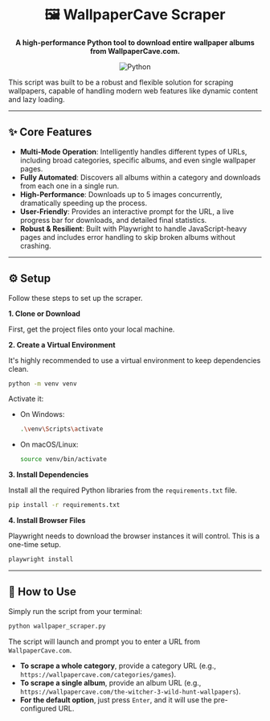 <div align="center">

# 🖼️ WallpaperCave Scraper

**A high-performance Python tool to download entire wallpaper albums from WallpaperCave.com.**

![Python](https://img.shields.io/badge/python-3.11+-blue.svg)

</div>

This script was built to be a robust and flexible solution for scraping wallpapers, capable of handling modern web features like dynamic content and lazy loading.

---

## ✨ Core Features

* **Multi-Mode Operation**: Intelligently handles different types of URLs, including broad categories, specific albums, and even single wallpaper pages.
* **Fully Automated**: Discovers all albums within a category and downloads from each one in a single run.
* **High-Performance**: Downloads up to 5 images concurrently, dramatically speeding up the process.
* **User-Friendly**: Provides an interactive prompt for the URL, a live progress bar for downloads, and detailed final statistics.
* **Robust & Resilient**: Built with Playwright to handle JavaScript-heavy pages and includes error handling to skip broken albums without crashing.

---

## ⚙️ Setup

Follow these steps to set up the scraper.

**1. Clone or Download**

First, get the project files onto your local machine.

**2. Create a Virtual Environment**

It's highly recommended to use a virtual environment to keep dependencies clean.

```bash
python -m venv venv
```
Activate it:
* On Windows:
    ```bash
    .\venv\Scripts\activate
    ```
* On macOS/Linux:
    ```bash
    source venv/bin/activate
    ```

**3. Install Dependencies**

Install all the required Python libraries from the `requirements.txt` file.

```bash
pip install -r requirements.txt
```

**4. Install Browser Files**

Playwright needs to download the browser instances it will control. This is a one-time setup.

```bash
playwright install
```

---

## 🚀 How to Use

Simply run the script from your terminal:

```bash
python wallpaper_scraper.py
```

The script will launch and prompt you to enter a URL from `WallpaperCave.com`.

* **To scrape a whole category**, provide a category URL (e.g., `https://wallpapercave.com/categories/games`).
* **To scrape a single album**, provide an album URL (e.g., `https://wallpapercave.com/the-witcher-3-wild-hunt-wallpapers`).
* **For the default option**, just press `Enter`, and it will use the pre-configured URL.
